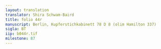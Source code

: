 ```yaml
---
layout: translation
translator: Shira Schwam-Baird
title: folio 44r
manuscript: Berlin, Kupferstichkabinett 78 D 8 (olim Hamilton 337)
sigla: BT
iip: b044r.tif
milestone: 87
---
```

